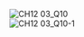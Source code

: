 ![CH12 03_Q10](https://github.com/user-attachments/assets/fd6621e4-4771-473c-875a-2e1dba81dfea)  
![CH12 03_Q10-1](https://github.com/user-attachments/assets/a5f8ffb7-d36a-4184-9c89-c2d748d49f0b)

